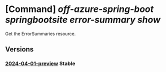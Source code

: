 # [Command] _off-azure-spring-boot springbootsite error-summary show_

Get the ErrorSummaries resource.

## Versions

### [2024-04-01-preview](/Resources/mgmt-plane/L3N1YnNjcmlwdGlvbnMve30vcmVzb3VyY2Vncm91cHMve30vcHJvdmlkZXJzL21pY3Jvc29mdC5vZmZhenVyZXNwcmluZ2Jvb3Qvc3ByaW5nYm9vdHNpdGVzL3t9L2Vycm9yc3VtbWFyaWVzL3t9/2024-04-01-preview.xml) **Stable**

<!-- mgmt-plane /subscriptions/{}/resourcegroups/{}/providers/microsoft.offazurespringboot/springbootsites/{}/errorsummaries/{} 2024-04-01-preview -->
